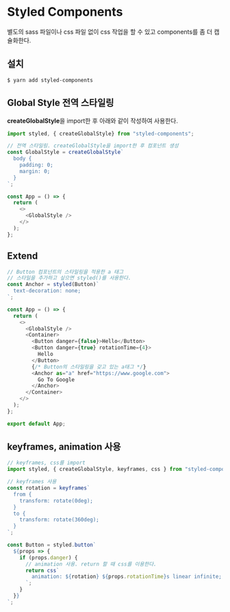 # Styled Components

별도의 sass 파일이나 css 파일 없이 css 작업을 할 수 있고 components를 좀 더 캡슐화한다.

## 설치

```
$ yarn add styled-components
```

## Global Style 전역 스타일링

**createGlobalStyle**을 import한 후 아래와 같이 작성하여 사용한다.

```js
import styled, { createGlobalStyle} from "styled-components";

// 전역 스타일링. createGlobalStyle을 import한 후 컴포넌트 생성
const GlobalStyle = createGlobalStyle`
  body {
    padding: 0;
    margin: 0;
  }
`;

const App = () => {
  return (
    <>
      <GlobalStyle />
    </>
  );
};
```

## Extend 

```js
// Button 컴포넌트의 스타일링을 적용한 a 태그
// 스타일을 추가하고 싶으면 styled()를 사용한다.
const Anchor = styled(Button)`
  text-decoration: none;
`;

const App = () => {
  return (
    <>
      <GlobalStyle />
      <Container>
        <Button danger={false}>Hello</Button>
        <Button danger={true} rotationTime={4}>
          Hello
        </Button>
        {/* Button의 스타일링을 갖고 있는 a태그 */}
        <Anchor as="a" href="https://www.google.com">
          Go To Google
        </Anchor>
      </Container>
    </>
  );
};

export default App;

```

## keyframes, animation 사용

```js
// keyframes, css를 import
import styled, { createGlobalStyle, keyframes, css } from "styled-components";

// keyframes 사용
const rotation = keyframes`
  from {
    transform: rotate(0deg);
  }
  to {
    transform: rotate(360deg);
  }
`;

const Button = styled.button`
  ${props => {
    if (props.danger) {
      // animation 사용. return 할 때 css를 이용한다.
      return css`
        animation: ${rotation} ${props.rotationTime}s linear infinite;
      `;
    }
  }}
`;
```
